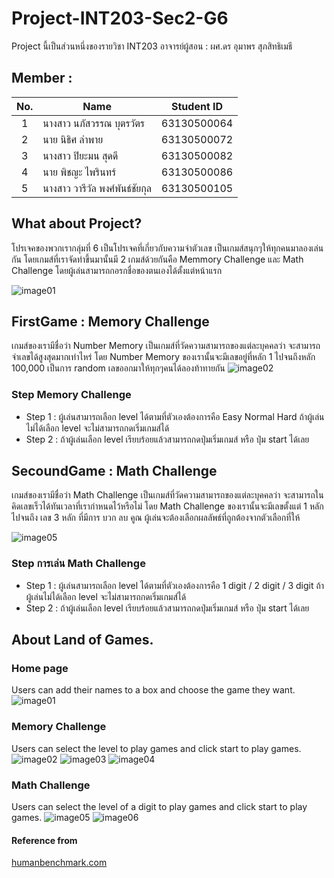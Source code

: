 # Project-INT203-Sec2-G6
Project นี้เป็นส่วนหนึ่งของรายวิชา INT203 อาจารย์ผู้สอน : ผศ.ดร อุมาพร สุภสิทธิเมธี
## Member : 
| No. | Name              | Student ID   |
|:---:|-------------------|--------------|
|  1  | นางสาว นภัสวรรณ บุตรวัตร      | 63130500064  |
|  2  | นาย นิธิศ ลำพาย   | 63130500072  |
|  3  | นางสาว ปิยะมน สุดดี   | 63130500082 |
|  4  | นาย พิชญะ ไพรินทร์   | 63130500086 |
|  5  | นางสาว วารีวัล พงศ์พันธ์ชัยกุล   | 63130500105 |

## What about Project?
โปรเจคของพวกเรากลุ่มที่ 6 เป็นโปรเจคที่เกี่ยวกับความจำตัวเลข เป็นเกมส์สนุกๆให้ทุกคนมาลองเล่นกัน โดยเกมส์ที่เราจัดทำขึ้นมานั้นมี 2 เกมส์ด้วยกันคือ Memmory Challenge และ Math Challenge
โดยผู้เล่นสามารถกอรกชื่อของตนเองได้ตั้งแต่หน้าแรก

![image01]()

## FirstGame : Memory Challenge
เกมส์ของเรามีชื่อว่า Number Memory เป็นเกมส์ที่วัดความสามารถของแต่ละบุคคลว่า จะสามารถจำเลขได้สูงสุดมากเท่าไหร่ โดย Number Memory ของเรานั้นจะมีเลขอยู่ที่หลัก 1 ไปจนถึงหลัก 100,000 เป็นการ random เลขออกมาให้ทุกๆคนได้ลองท้าทายกัน
![image02](https://i.imgur.com/ofZ3xQu.png)

### Step Memory Challenge
- Step 1 : ผู้เล่นสามารถเลือก level ได้ตามที่ตัวเองต้องการคือ Easy Normal Hard ถ้าผู้เล่นไม่ได้เลือก level จะไม่สามารถกดเริ่มเกมส์ได้
- Step 2 : ถ้าผู้เล่นเลือก level เรียบร้อยแล้วสามารถกดปุ่มเริ่มเกมส์ หรือ ปุ่ม start ได้เลย

## SecoundGame : Math Challenge 
เกมส์ของเรามีชื่อว่า Math Challenge เป็นเกมส์ที่วัดความสามารถของแต่ละบุคคลว่า จะสามารถในคิดเลขเร็วได้ทันเวลาที่เรากำหนดไว้หรือไม่ โดย Math Challenge ของเรานั้นจะมีเลขตั้งแต่ 1 หลักไปจนถึง เลข 3 หลัก ที่มีการ บวก ลบ คูณ ผู้เล่นจะต้องเลือกผลลัพธ์ที่ถูกต้องจากตัวเลือกที่ให้

![image05](https://i.imgur.com/5iJA7zo.png)

### Step การเล่น Math Challenge 
- Step 1 : ผู้เล่นสามารถเลือก level ได้ตามที่ตัวเองต้องการคือ 1 digit / 2 digit / 3 digit ถ้าผู้เล่นไม่ได้เลือก level จะไม่สามารถกดเริ่มเกมส์ได้
- Step 2 : ถ้าผู้เล่นเลือก level เรียบร้อยแล้วสามารถกดปุ่มเริ่มเกมส์ หรือ ปุ่ม start ได้เลย

## About Land of Games.
### Home page
Users can add their names to a box and choose the game they want.
 ![image01](https://i.imgur.com/UnMbP2j.png)
 
### Memory Challenge
Users can select the level to play games and click start to play games.
 ![image02](https://i.imgur.com/ofZ3xQu.png)
 ![image03](https://i.imgur.com/fsslyKS.png)
 ![image04](https://i.imgur.com/ucKttbW.png)
 
### Math Challenge 
Users can select the level of a digit to play games and click start to play games.
![image05](https://i.imgur.com/5iJA7zo.png)
![image06](https://i.imgur.com/lnpKWRJ.png)

#### Reference from
[humanbenchmark.com](https://humanbenchmark.com/tests/number-memory?fbclid=IwAR1ERwLrlA4-mICtkFe-RRSlH_s4X3A8WdFErCXgSQk5KbyIwzeGqFFdG6U)

 



